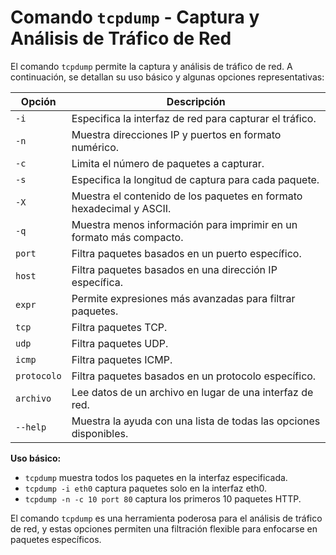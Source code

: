 # Comando `tcpdump` - Captura y Análisis de Tráfico de Red

El comando `tcpdump` permite la captura y análisis de tráfico de red. A continuación, se detallan su uso básico y algunas opciones representativas:

| Opción         | Descripción |
|----------------|-------------|
| `-i`           | Especifica la interfaz de red para capturar el tráfico. |
| `-n`           | Muestra direcciones IP y puertos en formato numérico. |
| `-c`           | Limita el número de paquetes a capturar. |
| `-s`           | Especifica la longitud de captura para cada paquete. |
| `-X`           | Muestra el contenido de los paquetes en formato hexadecimal y ASCII. |
| `-q`           | Muestra menos información para imprimir en un formato más compacto. |
| `port`         | Filtra paquetes basados en un puerto específico. |
| `host`         | Filtra paquetes basados en una dirección IP específica. |
| `expr`         | Permite expresiones más avanzadas para filtrar paquetes. |
| `tcp`          | Filtra paquetes TCP. |
| `udp`          | Filtra paquetes UDP. |
| `icmp`         | Filtra paquetes ICMP. |
| `protocolo`    | Filtra paquetes basados en un protocolo específico. |
| `archivo`      | Lee datos de un archivo en lugar de una interfaz de red. |
| `--help`       | Muestra la ayuda con una lista de todas las opciones disponibles. |

**Uso básico:**
- `tcpdump` muestra todos los paquetes en la interfaz especificada.
- `tcpdump -i eth0` captura paquetes solo en la interfaz eth0.
- `tcpdump -n -c 10 port 80` captura los primeros 10 paquetes HTTP.

El comando `tcpdump` es una herramienta poderosa para el análisis de tráfico de red, y estas opciones permiten una filtración flexible para enfocarse en paquetes específicos.
